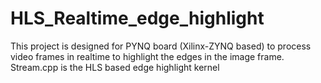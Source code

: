 # HLS_Realtime_edge_highlight
This project is designed for PYNQ board (Xilinx-ZYNQ based) to process video frames in realtime to highlight the edges in the image frame.
Stream.cpp is the HLS based edge highlight kernel
